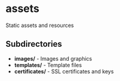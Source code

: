 # assets

Static assets and resources

## Subdirectories

- **images/** - Images and graphics
- **templates/** - Template files
- **certificates/** - SSL certificates and keys
